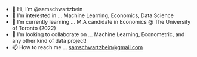 - 👋 Hi, I’m @samschwartzbein
- 👀 I’m interested in ... Machine Learning, Economics, Data Science
- 🌱 I’m currently learning ... M.A candidate in Economics @ The University of Toronto (2022)
- 💞️ I’m looking to collaborate on ... Machine Learning, Econometric, and any other kind of data project!
- 📫 How to reach me ... samschwartzbein@gmail.com

<!---
samschwartzbein/samschwartzbein is a ✨ special ✨ repository because its `README.md` (this file) appears on your GitHub profile.
You can click the Preview link to take a look at your changes.
--->
